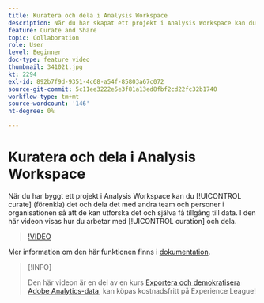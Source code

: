 ```yaml
---
title: Kuratera och dela i Analysis Workspace
description: När du har skapat ett projekt i Analysis Workspace kan du strukturera (förenkla) det och dela det med andra team och personer i organisationen så att de kan utforska det och själva använda data. I den här videon visas hur du arbetar med kurser och delning.
feature: Curate and Share
topic: Collaboration
role: User
level: Beginner
doc-type: feature video
thumbnail: 341021.jpg
kt: 2294
exl-id: 892b7f9d-9351-4c68-a54f-85803a67c072
source-git-commit: 5c11ee3222e5e3f81a13ed8fbf2cd22fc32b1740
workflow-type: tm+mt
source-wordcount: '146'
ht-degree: 0%

---
```


# Kuratera och dela i Analysis Workspace

När du har byggt ett projekt i Analysis Workspace kan du [!UICONTROL curate] (förenkla) det och dela det med andra team och personer i organisationen så att de kan utforska det och själva få tillgång till data. I den här videon visas hur du arbetar med [!UICONTROL curation] och dela.

>[!VIDEO](https://video.tv.adobe.com/v/341021/?quality=12&learn=on)

Mer information om den här funktionen finns i [dokumentation](https://experienceleague.adobe.com/docs/analytics/analyze/analysis-workspace/curate-share/curate.html?lang=en).

>[!INFO]
>
> Den här videon är en del av en kurs [Exportera och demokratisera Adobe Analytics-data](https://experienceleague.adobe.com/?recommended=Analytics-A-1-2022.1.democratizing), kan köpas kostnadsfritt på Experience League!
